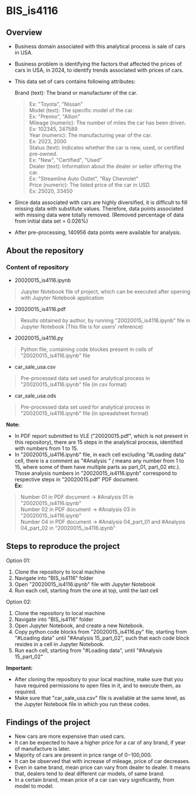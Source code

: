 # BIS_is4116

## Overview

- Business domain associated with this analytical process is sale of cars in USA.
- Business problem is identifying the factors that affected the prices of cars in USA, in 2024, to identify trends associated with prices of cars.
- This data set of cars contains following attributes:<br>
    >
    Brand (text): The brand or manufacturer of the car.<br>
    >	Ex: "Toyota", "Nissan"<br>
    Model (text): The specific model of the car.<br>
    >	Ex: "Premio", "Allion"<br>
    Mileage (numeric): The number of miles the car has been driven.<br>
    >	Ex: 102345, 247589<br>
    Year (numeric): The manufacturing year of the car.<br>
    >	Ex: 2023, 2000<br>
    Status (text): Indicates whether the car is new, used, or certified pre-owned.<br>
    >	Ex: "New", "Certified", "Used"<br>
    Dealer (text): Information about the dealer or seller offering the car.<br>
    >	Ex: "Streamline Auto Outlet", "Ray Chevrolet"<br>
    Price (numeric): The listed price of the car in USD.<br>
 	>    Ex: 25020, 33450<br>
 	
- Since data associated with cars are highly diversified, it is difficult to fill missing data with substitute values. Therefore, data points associated with missing data were totally removed. (Removed percentage of data from initial data set = 0.026%)
- After pre-processing, 140956 data points were available for analysis.

## About the repository

### Content of repository
- 20020015_is4116.ipynb
> Jupyter Notebook file of project, which can be executed after opening with Jupyter Notebook application
- 20020015_is4116.pdf
> Results obtained by author, by running "20020015_is4116.ipynb" file in Jupyter Notebook (This file is for users' reference)
- 20020015_is4116.py
> Python file, containing code blockes present in cells of "20020015_is4116.ipynb" file
- car_sale_usa.csv
> Pre-processed data set used for analytical process in "20020015_is4116.ipynb" file (in csv format)
- car_sale_usa.ods
> Pre-processed data set used for analytical process in "20020015_is4116.ipynb" file (in spreadsheet format)

<b>Note:</b> 
- In PDF report submitted to VLE ("20020015.pdf", which is not present in this repository), there are 15 steps in the analytical process, identified with numbers from 1 to 15. 
- In "20020015_is4116.ipynb" file, in each cell excluding "#Loading data" cell, there is a comment as "#Analysis *" (* means any number from 1 to 15, where some of them have multiple parts as part_01, part_02 etc.). Those analysis numbers in "20020015_is4116.ipynb" correspond to respective steps in "20020015.pdf" PDF document.<br>
<b>Ex:</b> <br>
> Number 01 in PDF document -> #Analysis 01 in "20020015_is4116.ipynb" <br>
> Number 02 in PDF document -> #Analysis 03 in "20020015_is4116.ipynb" <br>
> Number 04 in PDF document -> #Analysis 04_part_01 and #Analysis 04_part_02 in "20020015_is4116.ipynb" <br>

## Steps to reproduce the project

Option 01: <br>
1) Clone the repository to local machine <br>
2) Navigate into "BIS_is4116" folder <br>
3) Open "20020015_is4116.ipynb" file with Jupyter Notebook <br>
4) Run each cell, starting from the one at top, until the last cell <br>

Option 02: <br>
1) Clone the repository to local machine <br>
2) Navigate into "BIS_is4116" folder <br>
3) Open Jupyter Notebook, and create a new Notebook. <br>
4) Copy python code blocks from "20020015_is4116.py" file, starting from "#Loading data" until "#Analysis 15_part_02", such that each code block resides in a cell in Jupyter Notebook. <br>
5) Run each cell, starting from "#Loading data", until "#Analysis 15_part_02" <br>

<b>Important:</b>
- After cloning the repository to your local machine, make sure that you have required permissions to open files in it, and to execute them, as required.
- Make sure that "car_sale_usa.csv" file is available at the same level, as the Jupyter Notebook file in which you run these codes.

## Findings of the project

- New cars are more expensive than used cars.
- It can be expected to have a higher price for a car of any brand, if year of manufacture is later.
- Majority of cars are present in price range of $0-$100,000.
- It can be observed that with increase of mileage, price of car decreases.
- Even in same brand, mean price can vary from dealer to dealer. It means that, dealers tend to deal different car models, of same brand.
- In a certain brand, mean price of a car can vary significantly, from model to model.
